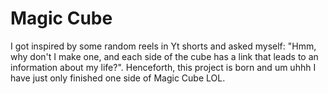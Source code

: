 # Magic Cube

I got inspired by some random reels in Yt shorts and asked myself: "Hmm, why don't I make one, and each side of the cube has a link that leads to an information about my life?".
Henceforth, this project is born and um uhhh I have just only finished one side of Magic Cube LOL.
